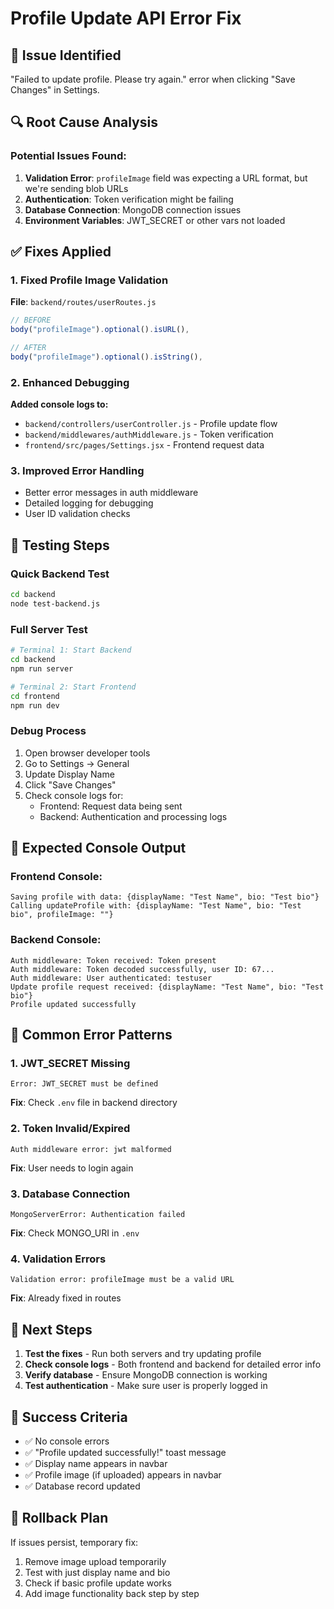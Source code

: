 # Profile Update API Error Fix

## 🐛 Issue Identified

"Failed to update profile. Please try again." error when clicking "Save Changes" in Settings.

## 🔍 Root Cause Analysis

### Potential Issues Found:

1. **Validation Error**: `profileImage` field was expecting a URL format, but we're sending blob URLs
2. **Authentication**: Token verification might be failing
3. **Database Connection**: MongoDB connection issues
4. **Environment Variables**: JWT_SECRET or other vars not loaded

## ✅ Fixes Applied

### 1. Fixed Profile Image Validation

**File**: `backend/routes/userRoutes.js`

```javascript
// BEFORE
body("profileImage").optional().isURL(),

// AFTER
body("profileImage").optional().isString(),
```

### 2. Enhanced Debugging

**Added console logs to:**

- `backend/controllers/userController.js` - Profile update flow
- `backend/middlewares/authMiddleware.js` - Token verification
- `frontend/src/pages/Settings.jsx` - Frontend request data

### 3. Improved Error Handling

- Better error messages in auth middleware
- Detailed logging for debugging
- User ID validation checks

## 🧪 Testing Steps

### Quick Backend Test

```bash
cd backend
node test-backend.js
```

### Full Server Test

```bash
# Terminal 1: Start Backend
cd backend
npm run server

# Terminal 2: Start Frontend
cd frontend
npm run dev
```

### Debug Process

1. Open browser developer tools
2. Go to Settings → General
3. Update Display Name
4. Click "Save Changes"
5. Check console logs for:
   - Frontend: Request data being sent
   - Backend: Authentication and processing logs

## 🔧 Expected Console Output

### Frontend Console:

```
Saving profile with data: {displayName: "Test Name", bio: "Test bio"}
Calling updateProfile with: {displayName: "Test Name", bio: "Test bio", profileImage: ""}
```

### Backend Console:

```
Auth middleware: Token received: Token present
Auth middleware: Token decoded successfully, user ID: 67...
Auth middleware: User authenticated: testuser
Update profile request received: {displayName: "Test Name", bio: "Test bio"}
Profile updated successfully
```

## 🚨 Common Error Patterns

### 1. JWT_SECRET Missing

```
Error: JWT_SECRET must be defined
```

**Fix**: Check `.env` file in backend directory

### 2. Token Invalid/Expired

```
Auth middleware error: jwt malformed
```

**Fix**: User needs to login again

### 3. Database Connection

```
MongoServerError: Authentication failed
```

**Fix**: Check MONGO_URI in `.env`

### 4. Validation Errors

```
Validation error: profileImage must be a valid URL
```

**Fix**: Already fixed in routes

## 📝 Next Steps

1. **Test the fixes** - Run both servers and try updating profile
2. **Check console logs** - Both frontend and backend for detailed error info
3. **Verify database** - Ensure MongoDB connection is working
4. **Test authentication** - Make sure user is properly logged in

## 🎯 Success Criteria

- ✅ No console errors
- ✅ "Profile updated successfully!" toast message
- ✅ Display name appears in navbar
- ✅ Profile image (if uploaded) appears in navbar
- ✅ Database record updated

## 🔄 Rollback Plan

If issues persist, temporary fix:

1. Remove image upload temporarily
2. Test with just display name and bio
3. Check if basic profile update works
4. Add image functionality back step by step
